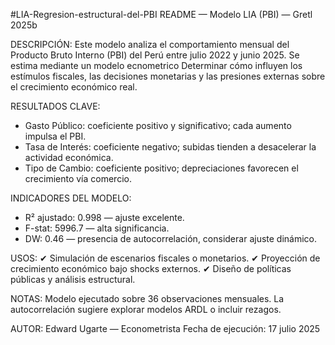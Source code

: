 #LIA-Regresion-estructural-del-PBI
README — Modelo LIA (PBI) — Gretl 2025b

DESCRIPCIÓN:
Este modelo analiza el comportamiento mensual del Producto Bruto Interno (PBI) del Perú entre julio 2022 y junio 2025. Se estima mediante un modelo ecnometrico
Determinar cómo influyen los estímulos fiscales, las decisiones monetarias y las presiones externas sobre el crecimiento económico real.


RESULTADOS CLAVE:
- Gasto Público: coeficiente positivo y significativo; cada aumento impulsa el PBI.
- Tasa de Interés: coeficiente negativo; subidas tienden a desacelerar la actividad económica.
- Tipo de Cambio: coeficiente positivo; depreciaciones favorecen el crecimiento vía comercio.

INDICADORES DEL MODELO:
- R² ajustado: 0.998 — ajuste excelente.
- F-stat: 5996.7 — alta significancia.
- DW: 0.46 — presencia de autocorrelación, considerar ajuste dinámico.

USOS:
✔ Simulación de escenarios fiscales o monetarios.
✔ Proyección de crecimiento económico bajo shocks externos.
✔ Diseño de políticas públicas y análisis estructural.

NOTAS:
Modelo ejecutado sobre 36 observaciones mensuales.
La autocorrelación sugiere explorar modelos ARDL o incluir rezagos.

AUTOR:
Edward Ugarte — Econometrista 
Fecha de ejecución: 17 julio 2025

